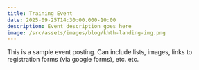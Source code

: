 ```yaml
---
title: Training Event
date: 2025-09-25T14:30:00.000-10:00
description: Event description goes here
image: /src/assets/images/blog/khth-landing-img.png
---
```

This is a sample event posting. Can include lists, images, links to registration forms (via google forms), etc. etc.
